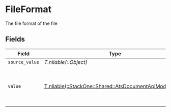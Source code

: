 # FileFormat

The file format of the file


## Fields

| Field                                                                                                      | Type                                                                                                       | Required                                                                                                   | Description                                                                                                | Example                                                                                                    |
| ---------------------------------------------------------------------------------------------------------- | ---------------------------------------------------------------------------------------------------------- | ---------------------------------------------------------------------------------------------------------- | ---------------------------------------------------------------------------------------------------------- | ---------------------------------------------------------------------------------------------------------- |
| `source_value`                                                                                             | *T.nilable(::Object)*                                                                                      | :heavy_minus_sign:                                                                                         | N/A                                                                                                        | abc                                                                                                        |
| `value`                                                                                                    | [T.nilable(::StackOne::Shared::AtsDocumentApiModelValue)](../../models/shared/atsdocumentapimodelvalue.md) | :heavy_minus_sign:                                                                                         | The file format of the file, expressed as a file extension                                                 | pdf                                                                                                        |